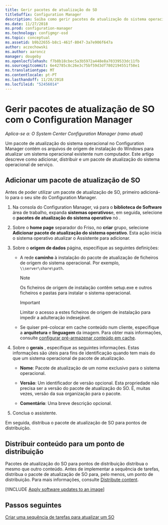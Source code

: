 ```yaml
---
title: Gerir pacotes de atualização do SO
titleSuffix: Configuration Manager
description: Saiba como gerir pacotes de atualização do sistema operacional no Configuration Manager.
ms.date: 11/27/2018
ms.prod: configuration-manager
ms.technology: configmgr-osd
ms.topic: conceptual
ms.assetid: b9b22655-b8c1-461f-8047-3a7e906f647a
author: aczechowski
ms.author: aaroncz
manager: dougeby
ms.openlocfilehash: f7b8b18cbec5a3b5972a448e8a70339533dc11fb
ms.sourcegitcommit: 6e42785c8c26e3c75bf59d3df7802194551f58e1
ms.translationtype: MT
ms.contentlocale: pt-PT
ms.lasthandoff: 11/28/2018
ms.locfileid: "52456014"
---
```

# <a name="manage-os-upgrade-packages-with-configuration-manager"></a>Gerir pacotes de atualização de SO com o Configuration Manager

*Aplica-se a: O System Center Configuration Manager (ramo atual)*

Um pacote de atualização do sistema operacional no Configuration Manager contém os arquivos de origem de instalação do Windows para atualizar um sistema operacional existente num computador. Este artigo descreve como adicionar, distribuir e um pacote de atualização do sistema operacional de serviço.



##  <a name="BKMK_AddOSUpgradePkgs"></a> Adicionar um pacote de atualização de SO  

Antes de poder utilizar um pacote de atualização de SO, primeiro adicioná-lo para o seu site do Configuration Manager. 

1.  Na consola do Configuration Manager, vá para o **biblioteca de Software** área de trabalho, expanda **sistemas operativos**e, em seguida, selecione o **pacotes de atualização do sistema operativo** nó .  

2.  Sobre o **home page** separador do Friso, no **criar** grupo, selecione **Adicionar pacote de atualização do sistema operativo**. Esta ação inicia o sistema operativo atualizar o Assistente para adicionar.  

3.  Sobre o **origem de dados** página, especifique as seguintes definições: 

    - A rede **caminho** à instalação do pacote de atualização de ficheiros de origem do sistema operacional. Por exemplo, `\\server\share\path`.  

        > [!NOTE]  
        >  Os ficheiros de origem de instalação contêm setup.exe e outros ficheiros e pastas para instalar o sistema operacional.  

        > [!IMPORTANT]  
        >  Limitar o acesso a estes ficheiros de origem de instalação para impedir a adulteração indesejável.  

    - Se quiser pré-colocar em cache conteúdo num cliente, especifique a **arquitetura** e **linguagem** da imagem. Para obter mais informações, consulte [configurar pré-armazenar conteúdo em cache](/sccm/osd/deploy-use/create-a-task-sequence-to-upgrade-an-operating-system#configure-pre-cache-content).  

4.  Sobre o **gerais** , especifique as seguintes informações. Estas informações são úteis para fins de identificação quando tem mais do que um sistema operacional de pacote de atualização.  

    -   **Nome**: Pacote de atualização de um nome exclusivo para o sistema operacional.  

    -   **Versão**: Um identificador de versão opcional. Esta propriedade não precisa ser a versão do pacote de atualização do SO. É, muitas vezes, versão da sua organização para o pacote.  

    -   **Comentário**: Uma breve descrição opcional.  

5.  Conclua o assistente.  


Em seguida, distribua o pacote de atualização de SO para pontos de distribuição.  



##  <a name="BKMK_Distribute"></a> Distribuir conteúdo para um ponto de distribuição  

Pacotes de atualização do SO para pontos de distribuição distribua o mesmo que outro conteúdo. Antes de implementar a sequência de tarefas, distribua o pacote de atualização de SO para, pelo menos, um ponto de distribuição. Para mais informações, consulte [Distribute content](/sccm/core/servers/deploy/configure/deploy-and-manage-content#bkmk_distribute).  



[!INCLUDE [Apply software updates to an image](includes/wim-apply-updates.md)]



## <a name="next-steps"></a>Passos seguintes

[Criar uma sequência de tarefas para atualizar um SO](/sccm/osd/deploy-use/create-a-task-sequence-to-upgrade-an-operating-system)